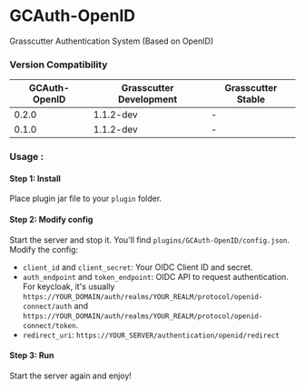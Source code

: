 # GCAuth-OpenID

Grasscutter Authentication System (Based on OpenID)

### Version Compatibility
| GCAuth-OpenID | Grasscutter Development | Grasscutter Stable |
|---------------|-------------------------|--------------------|
| 0.2.0         | 1.1.2-dev               | -                  |
| 0.1.0         | 1.1.2-dev               | -                  |

### Usage : 

#### Step 1: Install

Place plugin jar file to your `plugin` folder.

#### Step 2: Modify config

Start the server and stop it. You'll find `plugins/GCAuth-OpenID/config.json`. Modify the config:

- `client_id` and `client_secret`: Your OIDC Client ID and secret.
- `auth_endpoint` and `token_endpoint`: OIDC API to request authentication. For keycloak, it's usually `https://YOUR_DOMAIN/auth/realms/YOUR_REALM/protocol/openid-connect/auth` and `https://YOUR_DOMAIN/auth/realms/YOUR_REALM/protocol/openid-connect/token`.
- `redirect_uri`: `https://YOUR_SERVER/authentication/openid/redirect`

#### Step 3: Run

Start the server again and enjoy!